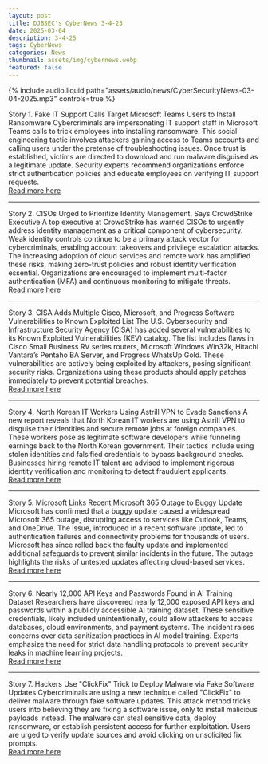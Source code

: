 ```yaml
---
layout: post
title: DJBSEC's CyberNews 3-4-25
date: 2025-03-04
description: 3-4-25
tags: CyberNews
categories: News
thumbnail: assets/img/cybernews.webp
featured: false
---
```



<div class="row mt-3">
    <div class="col-sm mt-3 mt-md-0">
        {% include audio.liquid path="assets/audio/news/CyberSecurityNews-03-04-2025.mp3" controls=true %}
    </div>
</div>

Story 1. Fake IT Support Calls Target Microsoft Teams Users to Install Ransomware
Cybercriminals are impersonating IT support staff in Microsoft Teams calls to trick employees into installing ransomware. This social engineering tactic involves attackers gaining access to Teams accounts and calling users under the pretense of troubleshooting issues. Once trust is established, victims are directed to download and run malware disguised as a legitimate update. Security experts recommend organizations enforce strict authentication policies and educate employees on verifying IT support requests.  
[Read more here](https://hackread.com/fake-it-support-calls-microsoft-teams-users-install-ransomware/)

---

Story 2. CISOs Urged to Prioritize Identity Management, Says CrowdStrike Executive
A top executive at CrowdStrike has warned CISOs to urgently address identity management as a critical component of cybersecurity. Weak identity controls continue to be a primary attack vector for cybercriminals, enabling account takeovers and privilege escalation attacks. The increasing adoption of cloud services and remote work has amplified these risks, making zero-trust policies and robust identity verification essential. Organizations are encouraged to implement multi-factor authentication (MFA) and continuous monitoring to mitigate threats.  
[Read more here](https://www.csoonline.com/article/3836917/cisos-should-address-identity-management-as-fast-as-they-can-says-crowdstrike-exec.html)

---

Story 3. CISA Adds Multiple Cisco, Microsoft, and Progress Software Vulnerabilities to Known Exploited List
The U.S. Cybersecurity and Infrastructure Security Agency (CISA) has added several vulnerabilities to its Known Exploited Vulnerabilities (KEV) catalog. The list includes flaws in Cisco Small Business RV series routers, Microsoft Windows Win32k, Hitachi Vantara’s Pentaho BA Server, and Progress WhatsUp Gold. These vulnerabilities are actively being exploited by attackers, posing significant security risks. Organizations using these products should apply patches immediately to prevent potential breaches.  
[Read more here](https://securityaffairs.com/174853/security/u-s-cisa-adds-multiple-cisco-small-business-rv-series-routers-hitachi-vantara-pentaho-ba-server-microsoft-windows-win32k-and-progress-whatsup-gold-flaws-to-its-known-exploited-vulnerabilities.html)

---

Story 4. North Korean IT Workers Using Astrill VPN to Evade Sanctions
A new report reveals that North Korean IT workers are using Astrill VPN to disguise their identities and secure remote jobs at foreign companies. These workers pose as legitimate software developers while funneling earnings back to the North Korean government. Their tactics include using stolen identities and falsified credentials to bypass background checks. Businesses hiring remote IT talent are advised to implement rigorous identity verification and monitoring to detect fraudulent applicants.  
[Read more here](https://cybersecuritynews.com/north-korean-it-workers-using-astrill-vpn/)

---

Story 5. Microsoft Links Recent Microsoft 365 Outage to Buggy Update
Microsoft has confirmed that a buggy update caused a widespread Microsoft 365 outage, disrupting access to services like Outlook, Teams, and OneDrive. The issue, introduced in a recent software update, led to authentication failures and connectivity problems for thousands of users. Microsoft has since rolled back the faulty update and implemented additional safeguards to prevent similar incidents in the future. The outage highlights the risks of untested updates affecting cloud-based services.  
[Read more here](https://www.bleepingcomputer.com/news/microsoft/microsoft-links-recent-microsoft-365-outage-to-buggy-update/)

---

Story 6. Nearly 12,000 API Keys and Passwords Found in AI Training Dataset
Researchers have discovered nearly 12,000 exposed API keys and passwords within a publicly accessible AI training dataset. These sensitive credentials, likely included unintentionally, could allow attackers to access databases, cloud environments, and payment systems. The incident raises concerns over data sanitization practices in AI model training. Experts emphasize the need for strict data handling protocols to prevent security leaks in machine learning projects.  
[Read more here](https://www.bleepingcomputer.com/news/security/nearly-12-000-api-keys-and-passwords-found-in-ai-training-dataset/)

---

Story 7. Hackers Use "ClickFix" Trick to Deploy Malware via Fake Software Updates
Cybercriminals are using a new technique called "ClickFix" to deliver malware through fake software updates. This attack method tricks users into believing they are fixing a software issue, only to install malicious payloads instead. The malware can steal sensitive data, deploy ransomware, or establish persistent access for further exploitation. Users are urged to verify update sources and avoid clicking on unsolicited fix prompts.  
[Read more here](https://thehackernews.com/2025/03/hackers-use-clickfix-trick-to-deploy.html)
